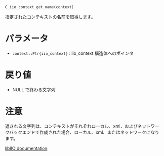 ```
C_iio_context_get_name(context)
```

指定されたコンテキストの名前を取得します。

# パラメータ

  * `context::Ptr{iio_context}` : iio_context 構造体へのポインタ

# 戻り値

  * NULL で終わる文字列

# 注意

返される文字列は、コンテキストがそれぞれローカル、xml、およびネットワークバックエンドで作成された場合、ローカル、xml、またはネットワークになります。

[libIIO documentation](https://analogdevicesinc.github.io/libiio/master/libiio/group__Context.html#gafed8e036873ad6f70c3db92c7136ad31)
